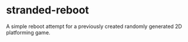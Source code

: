 # stranded-reboot
A simple reboot attempt for a previously created randomly generated 2D platforming game.
